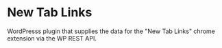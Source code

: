 # New Tab Links

WordPresss plugin that supplies the data for the "New Tab Links" chrome extension via the WP REST API.
